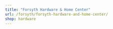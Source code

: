 ```yaml
---
title: "Forsyth Hardware & Home Center"
url: /forsyth/forsyth-hardware-and-home-center/
shop: hardware
---
```

